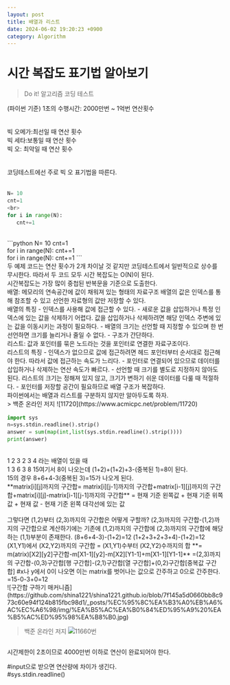 ```yaml
---
layout: post
title: 배열과 리스트
date: 2024-06-02 19:20:23 +0900
category: Algorithm
---
```

# 시간 복잡도 표기법 알아보기
> Do it! 알고리즘 코딩 테스트 

(파이썬 기준) 1초의 수행시간: 2000만번 ~ 1억번 연산횟수  
<br>  
빅 오메가:최선일 때 연산 횟수  
빅 세타:보통일 때 연산 횟수  
빅 오: 최악일 때 연산 횟수  
<br>  
코딩테스트에선 주로 빅 오 표기법을 따른다.  
<br>
```python
N= 10
cnt=1
<br>
for i in range(N):
   cnt+=1
```  
<br>  
```python
N= 10
cnt=1
<br>
for i in range(N):
   cnt+=1
<br>
for i in range(N):
   cnt+=1
```  
<br>  
두 예제 코드는 연산 횟수가 2개 차이날 것 같지만  
코딩테스트에서 일반적으로 상수를 무시한다.
따라서 두 코드 모두 시간 복잡도는 O(N)이 된다.  
<br>  
시간복잡도는 가장 많이 중첩된 반복문을 기준으로 도출한다.  
<br>
배열: 메모리의 연속공간에 값이 채워져 있는 형태의 자료구조  
배열의 값은 인덱스를 통해 참조할 수 있고 선언한 자료형의 값만 저장할 수 있다.  
<br>  
배열의 특징  
- 인덱스를 사용해 값에 접근할 수 있다.  
- 새로운 값을 삽입하거나 특정 인덱스에 있는 값을 삭제하기 어렵다. 값을 삽입하거나 삭제하려면 해당 인덱스 주변에 있는 값을 이동시키는 과정이 필요하다.  
- 배열의 크기는 선언할 때 지정할 수 있으며 한 번 선언하면 크기를 늘리거나 줄일 수 없다.  
- 구조가 간단하다.  
<br>  
리스트: 값과 포인터를 묶은 노드라는 것을 포인터로 연결한 자료구조이다.  
<br>
리스트의 특징  
- 인덱스가 없으므로 값에 접근하려면 헤드 포인터부터 순서대로 접근해야 한다. 따라서 값에 접근하는 속도가 느리다.  
- 포인터로 연결되어 있으므로 데이터를 삽입하거나 삭제하는 연산 속도가 빠르다.  
- 선언할 때 크기를 별도로 지정하지 않아도 된다. 리스트의 크기는 정해져 있지 않고, 크기가 변하기 쉬운 데이터를 다룰 때 적절하다.  
- 포인터를 저장할 공간이 필요하므로 배열 구조가 복잡하다.  
<br>  
파이썬에서는 배열과 리스트를 구분하지 않지만 알아두도록 하자.  
<br>   
> 백준 온라인 저지 ![11720](https://www.acmicpc.net/problem/11720)  

```python
import sys
n=sys.stdin.readline().strip()
answer = sum(map(int,list(sys.stdin.readline().strip())))
print(answer)
```
<br>
1 2 3  
2 3 4 라는 배열이 있을 때  
<br>  
1 3 6  
3 8 15여기서 8이 나오는데  
(1+2)+(1+2)+3-(중복된 1)=8이 된다.  
<br>  
15의 경우  
8+6+4-3(중복된 3)=15가 나오게 된다. 
<br>
**matrix[i][j]까지의 구간합= matrix[i][j-1]까지의 구간합+matrix[i-1][j]까지의 구간합+matrix[i][j]-matrix[i-1][j-1]까지의 구간합**  
                         = 현재 기준 왼쪽값 + 현재 기준 위쪽 값 + 현재 값 - 현재 기준 왼쪽 대각선에 있는 값  
<br>
<br>                           
그렇다면 (1,2)부터 (2,3)까지의 구간합은 어떻게 구할까?  
(2,3)까지의 구간합-(1,2)까지의 구간합으로 계산하기에는 기존에 (1,2)까지의 구간합에 (2,3)까지의 구간합에 해당하는 (1,1)부분이 존재한다. 
(8+6+4-3)-(1+2)=12  
(1+2+3+2+3+4)-(1+2)=12  
<br>  
(X1,Y1)에서 (X2,Y2)까지의 구간합 = (X1,Y1)수부터 (X2,Y2)수까지의 합  
                               **= m(atrix)[X2][y2]구간합-m[X1-1][y2]-m[X2][Y1-1]+m[X1-1][Y1-1]**  
                                 =(2,3)까지의 구간합-(0,3)구간합[행 구간합]-(2,1)구간합[열 구간합]+(0,2)구간합[중복값 구간합]  
                                 #x나 y에서 0이 나오면 이는 matrix를 벗어나는 값으로 간주하고 0으로 간주한다.  
                                 =15-0-3+0=12   
<br>
![구간합 구하기 매커니즘](https://github.com/shina1221/shina1221.github.io/blob/7f145a5d0660bb8c973c60e94f124b815fbc98d1/_posts/%EC%95%8C%EA%B3%A0%EB%A6%AC%EC%A6%98/img/%EA%B5%AC%EA%B0%84%ED%95%A9%20%EA%B5%AC%ED%95%98%EA%B8%B0.jpg)

> 백준 온라인 저지 ![11660번](https://www.acmicpc.net/problem/11660)   

```python

```
시간제한이 2초이므로 4000만번 이하로 연산이 완료되어야 한다.  
  
#input으로 받으면 연산량에 차이가 생긴다.  
#sys.stdin.readline()  
  

